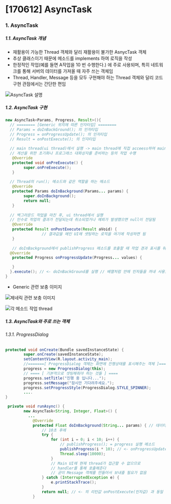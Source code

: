 # [170612] AsyncTask

### 1. AsyncTask

##### 1.1. AsyncTask 개념

- 재활용이 가능한 Thread 객체와 달리 재활용이 불가한 AsnycTask 객체
- 추상 클래스이기 때문에 메소드를 implements 하여 로직을 작성
- 한정적인 작업(예를 들면 A작업을 10 번 수행한다.) 에 주로 사용되며, 특히 네트워크를 통해 서버의 데이터를 가져올 때 자주 쓰는 객체임
- Thread, Handler, Message 등을 모두 구현해야 하는 Thread 객체와 달리 코드 구현 관점에서는 간단한 편임

![AsyncTask 설명](http://cfile26.uf.tistory.com/image/2711E13A57A92E010EFA22)

##### 1.2. AsyncTask 구현

```java
new AsyncTask<Params, Progress, Result>(){
  // ======== [Generic 위치에 따른 인자타입] ========
  // Params = doInBackGround(); 의 인자타입
  // Progress = onProgressUpdate(); 의 인자타입
  // Result = onPostExecute(); 의 인자타입
  
  // main thread(ui thread)에서 실행 -> main thread에 직접 acceess하여 main ui 조작
  // 계산을 위한 초기화나 프로그래스 대화상자를 준비하는 등의 작업 수행
   @Override
   protected void onPreExecute() {
   		super.onPreExecute();
   }
  
  // Thread의 run(); 메소드와 같은 역할을 하는 메소드
   @Override
   protected Params doInBackground(Params... params) {
    	super.doInBackground();
     	return null;
   }   
  
  // 백그라운드 작업을 마친 후, ui thread에서 실행
  // 인수로 작업의 결과가 전달되는데 취소되었거나 예외가 발생했으면 null이 전달됨 
   @Override
   protected Result onPostExecute(Result aVoid) {
                // 결과값을 메인 UI에 셋팅하는 로직을 여기에 작성하면 됨
   }
  
   // doInBackground에서 publishProgress 메소드를 호출할 때 작업 경과 표시를 위해 호출되며 ui thread에서 실행된다. 프로그  래스바에 진행 상태를 표시하는 역할을 한다. 얼마나 자주 호출될 것인가는 정의되어 있지 않으므로 매경과마다 호출된다고 보장할 수 없다. 
  @Override
   protected Progress onProgressUpdate(Progress... values) {

   }
  }.execute(); // <- doInBackGround를 실행 // 배열처럼 안에 인자들을 꺼내 사용할 수 있음
}
```

-  Generic 관련 보충 이미지 

![제네릭 관련 보충 이미지](http://cfile22.uf.tistory.com/image/143C23054B987FDDB74F04)

![각 메소드 작업 thread](https://camo.githubusercontent.com/236817eb3e63795158deb6e20f66a3e74b65f4ac/687474703a2f2f7777772e6c75636164656e74656c6c612e69742f626c6f672f77702d636f6e74656e742f75706c6f6164732f323031342f30352f6173796e637461736b2e6a7067)

##### 1.3. AsyncTask와 주로 쓰는 객체

###### 1.3.1. ProgressDialog 

```java
protected void onCreate(Bundle savedInstanceState) {
        super.onCreate(savedInstanceState);
        setContentView(R.layout.activity_main);
		//=======[ ProgressDialog 객체는 화면에 진행상태를 표시해주는 객체 ]=======
        progress = new ProgressDialog(this);
        // ==== [ 기본적으로 셋팅해줘야 하는 것들 ] ====
        progress.setTitle("진행 중 입니다...");
        progress.setMessage("잠시만 기다려주세요.");
        progress.setProgressStyle(ProgressDialog.STYLE_SPINNER);
		....
}

 private void runAsync() {
        new AsyncTask<String, Integer, Float>() {
          ...
            @Override
            protected Float doInBackground(String... params) { // 데이터 처리 작업까지만 담당
                // 10초 후에
                try {
                    for (int i = 0; i < 10; i++) {
                      	// publishProgress(); = progress 실행 메소드
                        publishProgress(i * 10); // <- onProgressUpdate를 주기적으로 업데이트 해줌
                        Thread.sleep(10000);
                    }
                    // Main UI에 현재 thread가 접근할 수 없으므로
                    // handler를 통해 호출해준다
                    // 굳이 Message 객체를 만들어서 보내줄 필요가 없음
                } catch (InterruptedException e) {
                    e.printStackTrace();
                }
                return null; // <- 의 리턴값 onPostExecute(인자값) 과 동일
            }
          
```

######  
